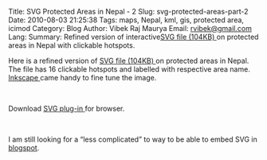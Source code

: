 Title: SVG Protected Areas in Nepal - 2
Slug: svg-protected-areas-part-2
Date: 2010-08-03 21:25:38
Tags: maps, Nepal, kml, gis, protected area, icimod
Category: Blog
Author: Vibek Raj Maurya
Email:  rvibek@gmail.com
Lang: 
Summary: Refined version of interactive[SVG file (104KB) ](http://docs.google.com/leaf?id=0B8IiFn2ckr59MzNiY2Q0OTUtZGYwYi00OGUxLTgxYzItNDkyNGE2MDVmNmEw&sort=name&layout=list&num=50)on protected areas in Nepal with clickable hotspots.

Here is a refined version of [SVG file (104KB) ](http://docs.google.com/leaf?id=0B8IiFn2ckr59MzNiY2Q0OTUtZGYwYi00OGUxLTgxYzItNDkyNGE2MDVmNmEw&sort=name&layout=list&num=50)on protected areas in Nepal. The file has 16 clickable hotspots and labelled with respective area name. [Inkscape ](http://www.inkscape.org/index.php?lang=en&css=css/base.css)came handy to fine tune the image.

 

Download [SVG plug-in ](http://www.adobe.com/svg/viewer/install/)for browser.

 

I am still looking for a “less complicated” to way to be able to embed SVG in [blogspot](http://blogger.com).


